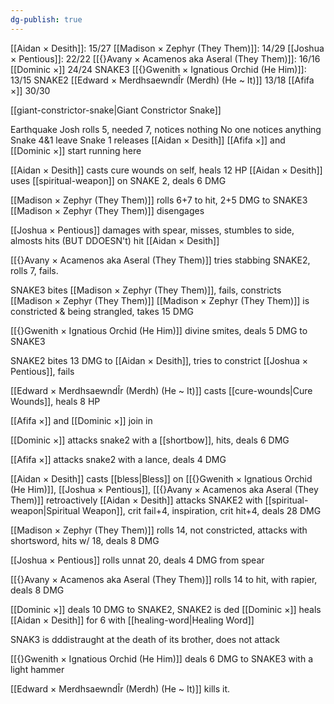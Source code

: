 ```yaml
---
dg-publish: true
---
```

[[Aidan × Desith]]: 15/27
[[Madison × Zephyr (They Them)]]: 14/29
[[Joshua × Pentious]]: 22/22
[[{}Avany × Acamenos aka Aseral (They Them)]]: 16/16
[[Dominic ×]] 24/24
SNAKE3
[[{}Gwenith × Ignatious Orchid (He Him)]]: 13/15
SNAKE2
[[Edward × MerdhsaewndÎr (Merdh) (He ~ It)]] 13/18
[[Afifa ×]] 30/30


[[giant-constrictor-snake|Giant Constrictor Snake]]

Earthquake
Josh rolls 5, needed 7, notices nothing
No one notices anything
Snake 4&1 leave
Snake 1 releases [[Aidan × Desith]]
[[Afifa ×]] and [[Dominic ×]] start running here


[[Aidan × Desith]] casts cure wounds on self, heals 12 HP
[[Aidan × Desith]] uses [[spiritual-weapon]] on SNAKE 2, deals 6 DMG

[[Madison × Zephyr (They Them)]] rolls 6+7 to hit, 2+5 DMG to SNAKE3
[[Madison × Zephyr (They Them)]] disengages

[[Joshua × Pentious]] damages with spear, misses, stumbles to side, almosts hits (BUT DDOESN't) hit [[Aidan × Desith]]

[[{}Avany × Acamenos aka Aseral (They Them)]] tries stabbing SNAKE2, rolls 7, fails.

SNAKE3 bites [[Madison × Zephyr (They Them)]], fails, constricts [[Madison × Zephyr (They Them)]]
[[Madison × Zephyr (They Them)]] is constricted & being strangled, takes 15 DMG

[[{}Gwenith × Ignatious Orchid (He Him)]] divine smites, deals 5 DMG to SNAKE3

SNAKE2 bites 13 DMG to [[Aidan × Desith]], tries to constrict [[Joshua × Pentious]], fails

[[Edward × MerdhsaewndÎr (Merdh) (He ~ It)]] casts [[cure-wounds|Cure Wounds]], heals 8 HP

[[Afifa ×]] and [[Dominic ×]] join in

[[Dominic ×]] attacks snake2 with a [[shortbow]], hits, deals 6 DMG

[[Afifa ×]] attacks snake2 with a lance, deals 4 DMG

[[Aidan × Desith]] casts [[bless|Bless]] on [[{}Gwenith × Ignatious Orchid (He Him)]], [[Joshua × Pentious]], [[{}Avany × Acamenos aka Aseral (They Them)]] retroactively
[[Aidan × Desith]] attacks SNAKE2 with [[spiritual-weapon|Spiritual Weapon]], crit fail+4, inspiration, crit hit+4, deals 28 DMG

[[Madison × Zephyr (They Them)]] rolls 14, not constricted, attacks with shortsword, hits w/ 18, deals 8 DMG

[[Joshua × Pentious]] rolls unnat 20, deals 4 DMG from spear

[[{}Avany × Acamenos aka Aseral (They Them)]] rolls 14 to hit, with rapier, deals 8 DMG

[[Dominic ×]] deals 10 DMG to SNAKE2, SNAKE2 is ded
[[Dominic ×]] heals [[Aidan × Desith]] for 6 with [[healing-word|Healing Word]]

SNAK3 is dddistraught at the death of its brother, does not attack

[[{}Gwenith × Ignatious Orchid (He Him)]] deals 6 DMG to SNAKE3 with a light hammer

[[Edward × MerdhsaewndÎr (Merdh) (He ~ It)]] kills it.